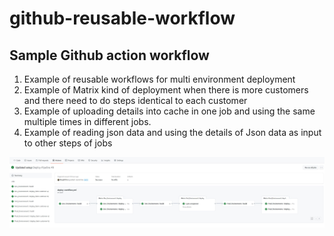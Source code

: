 # github-reusable-workflow

## Sample Github action workflow

1. Example of reusable workflows for multi environment deployment
2. Example of Matrix kind of deployment when there is more customers and there need to do steps identical to each customer
3. Example of uploading details into cache in one job and using the same multiple times in different jobs.
4. Example of reading json data and using the details of Json data as input to other steps of jobs

![Sample Workflow](workflow.JPG)